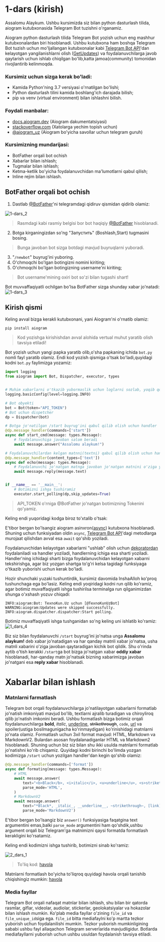 # **1-dars (kirish)**

Assalomu Alaykum. Ushbu kursimizda siz bilan python dasturlash tilida, aiogram kutubxonasida Telegram Bot tuzishni o'rganamiz. 

Aiogram python dasturlash tilida Telegram Bot yozish uchun eng mashhur kutubxonalardan biri hisoblanadi. Ushbu kutubxona ham boshqa Telegram Bot tuzish uchun mo'ljallangan kutubxonalar kabi [Telegram Bot API](https://core.telegram.org/bots/api)'dan kelayotgan yangilanishlarni olish ([GetUpdates](https://core.telegram.org/bots/api#getupdates)) va foydalanuvchilarga javob qaytarish uchun ishlab chiqilgan bo'lib,katta jamoa(community) tomonidan rivojlantirib kelinmoqda.

### Kursimiz uchun sizga kerak bo'ladi:
- Kamida Python'ning 3.7 versiyasi o'rnatilgan bo'lishi;
- Python dasturlash tilini kamida boshlang'ich darajada bilish;
- pip va venv (virtual environment) bilan ishlashni bilish.

### Foydali manbalar:
- [docs.aiogram.dev](https://docs.aiogram.dev/en/latest/) (Aiogram dakumentatsiyasi)
- [stackoverflow.com](https://stackoverflow.com/) (Xatolarga yechim topish uchun)
- [@aiogram_uz](https://t.me/aiogram_uz) (Aiogram bo'yicha savollar uchun telegram guruh)


### Kursimizning mundarijasi:
- BotFather orqali bot ochish
- Xabarlar bilan ishlash;
- Tugmalar bilan ishlash;
- Ketma-ketlik bo'yicha foydalanuvchidan ma'lumotlarni qabul qilish;
- Inline rejim bilan ishlash.

## **BotFather orqali bot ochish**
1. Dastlab [@BotFather](https://t.me/BotFather)'ni telegramdagi qidiruv qismidan qidirib olamiz:

![1-dars_2](/images/1_dars_2.png)

> Rasmdagi kabi rasmiy belgisi bor bot haqiqiy [@BotFather](https://t.me/BotFather) hisoblanadi.
2. Botga kirganingizdan so'ng "Запустить" (Boshlash,Start) tugmasini bosing.
> Bunga javoban bot sizga botdagi mavjud buyruqlarni yuboradi.
3. "`/newbot`" buyrug'ini yuboring.
4. O'chmoqchi bo'lgan botingizni nomini kiriting;
5. O'chmoqchi bo'lgan botingizning username'ni kiriting;
> Bot username'mining oxiri bot so'zi bilan tugashi shart!

Bot muvvaffaqiyatli ochilgan bo'lsa BotFather sizga shunday xabar jo'natadi:
![1-dars_3](/images/1_dars_3.jpg)


## **Kirish qismi**
Keling avval bizga kerakli kutubxonani, yani Aiogram'ni o'rnatib olamiz:
```console
pip install aiogram
```
> Kod yozishga kirishishdan avval alohida vertual muhut yaratib olish tavsiya etiladi! 

Bot yozish uchun yangi papka yaratib olib,o'sha papkaning ichida `bot.py` nomli fayl yaratib olamiz.
Endi kod yozish qismiga o'tsak bo'ladi,quyidagi kodni `bot.py` faylimizga yozamiz:
```python 
import logging
from aiogram import Bot, Dispatcher, executor, types


# Muhim xabarlarni o'tkazib yubormaslik uchun loglarni sozlab, yoqib qo'yamiz
logging.basicConfig(level=logging.INFO)

# Bot obyekti
bot = Bot(token="API_TOKEN")
# Bot uchun dispetcher
dp = Dispatcher(bot)

# Botga jo'natilgan /start buyrug'ini qabul qilib olish uchun handler
@dp.message_handler(commands=['start'])
async def start_cmd(message: types.Message):
    # foydalanuvchiga javoban salom beradi
    await message.answer("Assalomu alaykum!")

# Foydalanuvchilardan kelgan matnni(textni) qabul qilib olish uchun handler
@dp.message_handler(content_types=['text'])
async def echo(message: types.Message):
    # Foydalanuvchi jo'natgan matnga javoban jo'natgan matnini o'ziga yuboradi
    await message.reply(message.text)


if __name__ == '__main__':
    # Botimizni ishga tushiramiz
    executor.start_polling(dp,skip_updates=True)
```
> API_TOKEN o'rniga @BotFather jo'natgan botimizning Tokenini qo'yamiz.

Keling endi yuqoridagi kodga biroz to'xtalib o'tsak:

E'tibor bergan bo'lsangiz aiogram asinxron([async](https://docs.python.org/3/library/asyncio-task.html "async haqida ma'lumot")) kutubxona hisoblanadi. Shuning uchun funksiyadan oldin ```async```, [Telegram Bot API](https://core.telegram.org/bots/api "Telegram Bot API")'dagi metodlarga murojaat qilishdan avval esa ```await``` qo'shib yoziladi.

Foydalanuvchidan kelayotgan xabarlarni "ushlab" olish uchun [dekoratordan](https://mohirdev.uz/pythonda-decoratorlar/ "Dekorator haqida ma'lumot") foydalaniladi va handler yoziladi, handlerning ichiga esa sharti yoziladi. Handler'ning ichidagi sharti bizga foydalanuvchidan kelayotgan xabarni tekshirishga, agar biz yozgan shartga to'g'ri kelsa tagidagi funksiyaga o'tkazib yuborishi uchun kerak bo'ladi.

Hozir shunchaki yuzaki tushuntirdik, kursimiz davomida InshaAlloh ko'proq tushunchaga ega bo'lasiz. Keling endi yoqiridagi kodni run qilib ko'ramiz, agar botimiz muvaffaqiyatli ishga tushirilsa terminalga run qilganimizdan shunga o'xshash yozuv chiqadi:
```console
INFO:aiogram:Bot: TexnoKun.Uz uchun [@TexnoKunUzBot]
WARNING:aiogram:Updates were skipped successfully.
INFO:aiogram.dispatcher.dispatcher:Start polling.
```
Botimiz muvaffaqiyatli ishga tushganidan so'ng keling uni ishlatib ko'ramiz:
![1_dars_4](/images/1_dars_4.png)

Biz siz bilan foydalanuvchi ```/start``` buyrug'ini jo'natsa unga **Assalomu alaykum!** deb xabar jo'natadigan va har qanday matnli xabar jo'natsa, usha matnli xabarini o'ziga javoban qaytaradigan kichik bot qildik. Shu o'rinda aytib o'tish kerakki ```/start```ga bot bizga jo'natgan xabar **oddiy xabar** hisoblanadi, har-qanday matn jo'natsak bizning xabarimizga javoban jo'natgani esa **reply xabar** hisoblanadi. 

# **Xabarlar bilan ishlash**
### Matnlarni farmatlash <br>
Telegram bot orqali foydalanuvchilarga jo'natilayotgan xabarlarni formatlab jo'natish imkoniyati mavjud bo'lib, textlarni ajralib turadigan va chiroyliroq qilib jo'natish imkonini beradi. Ushbu formatlash bizga botimiz orqali foydalanuvchilarga **bold**, _italic_, <u>underline</u>, <s>strikethrough</s>, `code`, [url](# "havola") va spoiler(ustiga bosilmagunigacha ko'rinmaydigan) ko'rinishidagi matnlarni jo'nata olamiz. Formatlash uchun 3xil format mavjud: HTML, Markdown va MarkdownV2. Bulardan asosan foydalanadiganlar HTML va Markdown2 hisoblanadi. Shuning uchun biz siz bilan shu ikki usulda matnlarni formatlab jo'natishni ko'rib chiqamiz. Quyidagi kodni birinchi bo'limda yozgan kodimizga `/start` uchun yozilgan handler'dan kegin qo'shib olamiz:
```python
@dp.message_handler(commands=['format'])
async def formating(message: types.Message):
    # HTML
    await message.answer(
        text="<b>Black</b>, <i>italic</i>, <u>underline</u>, <s>strikethrough</s>, <a href='https://example.com'>link</a>, <tg-spoiler>spoiler</tg-spoiler>\n\nHTML",
        parse_mode='HTML',
    )
    # MarkdownV2
    await message.answer(
        text="*Black*, _italic_, __underline__, ~strikethrough~, [link](https://example.com), ||spoiler||\n\nMarkdownV2",
        parse_mode='MarkdownV2')
```

E'tibor bergan bo'lsangiz biz `answer()` funksiyasiga faqatgina text argumentini emas,balki `parse_mode` argumentini ham qo'shdik,ushbu argument orqali biz Telegram'ga matnimizni qaysi formatda formatlash kerakligini ko'rsatamiz.

Keling endi kodimizni ishga tushirib, botimizni sinab ko'ramiz:

![2_dars_1](/images/2_dars_1.png)

> To'liq kod: [havola]()

Matnlarni formatlash bo'yicha to'liqroq quyidagi havola orqali tanishib chiqishingiz mumkin: [havola](https://core.telegram.org/bots/api#formatting-options)

### Media fayllar

Telegram Bot orqali nafaqat matnlar bilan ishlash, shu bilan bir qatorda rasmlar,  giflar, videolar, audiolar, stickerlar, geolokatsiyalar va hokazolar bilan ishlash mumkin. Ko'plab media fayllar o'zining `file_id` va `file_unique_id`siga ega. `file_id` bitta mediafaylni ko'p martta tezkor yuborish uchun foydalanilishi mumkin. Tezkor yuborish mumkinligining sababi ushbu fayl allaqachon Telegram serverlarida mavjudligidur. Botlarda mediafayllarni yuborish uchun ushbu usuldan foydalanish tavsiya etiladi.
